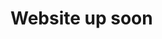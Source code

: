 <!DOCTYPE html>
<html lang="en">
<head>
<title>Matabh Deol</title>
<meta charset="utf-8">
<meta name="viewport" content="width=device-width, initial-scale=1.0">
</head>
<body>
  <h1>Website up soon</h1>
  </body>
  
</html>
